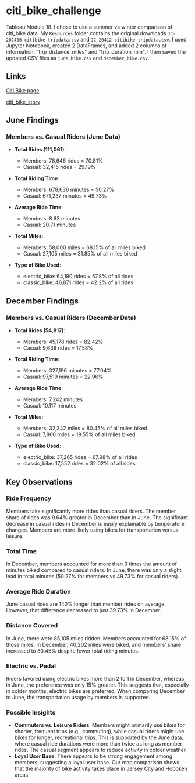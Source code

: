 # citi_bike_challenge

Tableau Module 18. I chose to use a summer vs winter comparison of citi_bike data. My `Resources` folder contains the original downloads `JC-202406-citibike-tripdata.csv` and `JC-20412-citibike-tripdata.csv`. I used Jupyter Notebook, created 2 DataFrames, and added 2 columns of information: "trip_distance_miles" and "trip_duration_min". I then saved the updated CSV files as `june_bike.csv` and `december_bike.csv`.

## Links

[Citi Bike page](https://citibikenyc.com/system-data)

[citi_bike_story](https://public.tableau.com/views/citi_bike_story_17398497522060/Story1?:language=en-US&publish=yes&:sid=&:redirect=auth&:display_count=n&:origin=viz_share_link)

## June Findings

### Members vs. Casual Riders (June Data)

- **Total Rides (111,061)**:
  - Members: 78,646 rides = 70.81%
  - Casual: 32,415 rides = 29.19%

- **Total Riding Time**:
  - Members: 678,636 minutes = 50.27%
  - Casual: 671,237 minutes = 49.73%

- **Average Ride Time**:
  - Members: 8.63 minutes
  - Casual: 20.71 minutes

- **Total Miles**:
  - Members: 58,000 miles = 68.15% of all miles biked
  - Casual: 27,105 miles = 31.85% of all miles biked

- **Type of Bike Used**:
  - electric_bike: 64,190 rides = 57.8% of all rides
  - classic_bike: 46,871 rides = 42.2% of all rides

## December Findings

### Members vs. Casual Riders (December Data)

- **Total Rides (54,817)**:
  - Members: 45,178 rides = 82.42%
  - Casual: 9,639 rides = 17.58%

- **Total Riding Time**:
  - Members: 327,196 minutes = 77.04%
  - Casual: 97,519 minutes = 22.96%

- **Average Ride Time**:
  - Members: 7.242 minutes
  - Casual: 10.117 minutes

- **Total Miles**:
  - Members: 32,342 miles = 80.45% of all miles biked
  - Casual: 7,860 miles = 19.55% of all miles biked

- **Type of Bike Used**:
  - electric_bike: 37,265 rides = 67.98% of all rides
  - classic_bike: 17,552 rides = 32.02% of all rides

## Key Observations

### Ride Frequency

Members take significantly more rides than casual riders. The member share of rides was 9.64% greater in December than in June. The significant decrease in casual rides in December is easily explainable by temperature changes. Members are more likely using bikes for transportation versus leisure.

### Total Time

In December, members accounted for more than 3 times the amount of minutes biked compared to casual riders. In June, there was only a slight lead in total minutes (50.27% for members vs 49.73% for casual riders).

### Average Ride Duration

June casual rides are 140% longer than member rides on average. However, that difference decreased to just 39.73% in December.

### Distance Covered

In June, there were 85,105 miles ridden. Members accounted for 68.15% of those miles. In December, 40,202 miles were biked, and members’ share increased to 80.45% despite fewer total riding minutes.

### Electric vs. Pedal

Riders favored using electric bikes more than 2 to 1 in December, whereas, in June, the preference was only 15% greater. This suggests that, especially in colder months, electric bikes are preferred. When comparing December to June, the transportation usage by members is supported.

### Possible Insights

- **Commuters vs. Leisure Riders**: Members might primarily use bikes for shorter, frequent trips (e.g., commuting), while casual riders might use bikes for longer, recreational trips. This is supported by the June data, where casual ride durations were more than twice as long as member rides. The casual segment appears to reduce activity in colder weather.
- **Loyal User Base**: There appears to be strong engagement among members, suggesting a loyal user base. Our map comparison shows that the majority of bike activity takes place in Jersey City and Hoboken areas.
